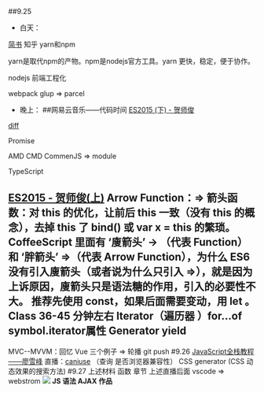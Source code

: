 ##9.25
- 白天：

[简书](https://www.jianshu.com/p/cd3fee40ef59)
知乎
yarn和npm

yarn是取代npm的产物。npm是nodejs官方工具。yarn 更快，稳定，便于协作。

nodejs 前端工程化

webpack glup => parcel
- 晚上：
##网易云音乐——代码时间
[ES2015 (下) - 贺师俊](https://music.163.com/#/program?id=794062371)

[diff](http://www.ruanyifeng.com/blog/2012/08/how_to_read_diff.html)

Promise

AMD CMD CommenJS => module

TypeScript

[ES2015 - 贺师俊(上)](http://codetimecn.com/episodes/es2015)
Arrow Function：=> 
箭头函数：对 this 的优化，让前后 this 一致（没有 this 的概念），去掉 this 了 bind() 或 var x = this 的繁琐。
CoffeeScript 里面有 ‘廋箭头’ -> （代表 Function）和 ‘胖箭头’ =>（代表 Arrow Function），为什么 ES6 没有引入廋箭头（或者说为什么只引入 =>），就是因为上诉原因，廋箭头只是语法糖的作用，引入的必要性不大。
推荐先使用 const，如果后面需要变动，用 let 。
Class 36-45 分钟左右
Iterator（遍历器 ）for...of symbol.iterator属性 
Generator yield
---
MVC--MVVM：回忆 Vue 三个例子 => 轮播 git push 
#9.26
[JavaScript全栈教程——廖雪峰](https://www.liaoxuefeng.com/wiki/001434446689867b27157e896e74d51a89c25cc8b43bdb3000/00143449926746982f181557d9b423f819e89709feabdb4000)
直播：[caniuse](https://caniuse.com/) （查询 是否浏览器兼容性）
          CSS generator (CSS 动态效果的搜索方法)
#9.27
上述材料 函数 章节
上述直播后面
vscode => webstrom
![](http://upload-images.jianshu.io/upload_images/7094266-2e6d26c654154d6f?imageMogr2/auto-orient/strip%7CimageView2/2/w/1240)
**JS 语法 AJAX 作品**
